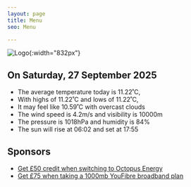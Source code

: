 ```yaml
---
layout: page
title: Menu
seo: Menu

---
```


![Logo](/images/logo.jpg){:width="832px"}

<!-- weather_marker starts -->
## On Saturday, 27 September 2025

- The average temperature today is 11.22˚C,
- With highs of 11.22˚C and lows of 11.22˚C,
- It may feel like 10.59˚C with overcast clouds
- The wind speed is 4.2m/s and visibility is 10000m
- The pressure is 1018hPa and humidity is 84%
- The sun will rise at 06:02 and set at 17:55

<!-- weather_marker ends -->

## Sponsors

- [Get £50 credit when switching to Octopus Energy](https://bit.ly/3oD1nnS)
- [Get £75 when taking a 1000mb YouFibre broadband plan](https://aklam.io/91zWhU?)
